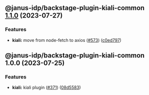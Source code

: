 ## @janus-idp/backstage-plugin-kiali-common [1.1.0](https://github.com/janus-idp/backstage-plugins/compare/@janus-idp/backstage-plugin-kiali-common@1.0.0...@janus-idp/backstage-plugin-kiali-common@1.1.0) (2023-07-27)


### Features

* **kiali:** move from node-fetch to axios ([#573](https://github.com/janus-idp/backstage-plugins/issues/573)) ([c0ed797](https://github.com/janus-idp/backstage-plugins/commit/c0ed7972ef8fa143d51b590ca5f874900e5d8bef))

## @janus-idp/backstage-plugin-kiali-common 1.0.0 (2023-07-25)


### Features

* **kiali:** kiali plugin ([#371](https://github.com/janus-idp/backstage-plugins/issues/371)) ([08d5583](https://github.com/janus-idp/backstage-plugins/commit/08d5583f839a8233d7b08a7ec1eb043bf4978e91))

